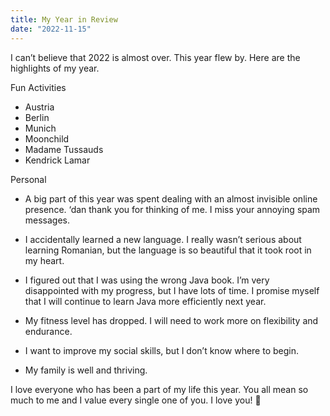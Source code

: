 ```yaml
---
title: My Year in Review
date: "2022-11-15"
---
```


I can’t believe that 2022 is almost over. This year flew by. Here are the highlights of my year.

Fun Activities
* Austria
* Berlin
* Munich
* Moonchild
* Madame Tussauds
* Kendrick Lamar

Personal
* A big part of this year was spent dealing with an almost invisible online presence. ‘dan thank you for thinking of me. I miss your annoying spam messages.


* I accidentally learned a new language. I really wasn’t serious about learning Romanian, but the language is so beautiful that it took root in my heart.


* I figured out that I was using the wrong Java book. I’m very disappointed with my progress, but I have lots of time. I promise myself that I will continue to learn Java more efficiently next year.


* My fitness level has dropped. I will need to work more on flexibility and endurance.


* I want to improve my social skills, but I don’t know where to begin.


* My family is well and thriving.


I love everyone who has been a part of my life this year. You all mean so much to me and I value every single one of you. I love you! 🥰 

